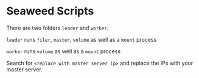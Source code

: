 # Seaweed Scripts

There are two folders `leader` and `worker`.

`leader` runs `filer`, `master`, `volume` as well as a `mount` process

`worker` runs `volume` as well as a `mount` process

Search for `<replace with master server ip>` and replace the IPs with your master server.